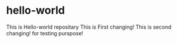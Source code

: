 # hello-world
This is Hello-world repositary 
This is First changing!
This is second changing! for testing purspose!
